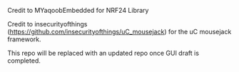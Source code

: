 Credit to MYaqoobEmbedded for NRF24 Library

Credit to insecurityofthings (https://github.com/insecurityofthings/uC_mousejack) for the uC mousejack framework.

This repo will be replaced with an updated repo once GUI draft is completed.
